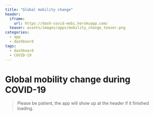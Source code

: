 ```yaml
---
title: "Global mobility change"
header:
  iframe:
    url: https://dash-covid-mobi.herokuapp.com/
  teaser: assets/images/apps/mobility_change_teaser.png
categories:
  - app
  - dashboard
tags:
  - dashboard
  - COVID-19
---
```


# Global mobility change during COVID-19

> Please be patient, the app will show up at the header if it finished loading.